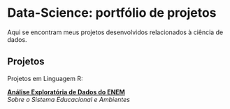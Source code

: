 # Data-Science: portfólio de projetos

Aqui se encontram meus projetos desenvolvidos relacionados à ciência de dados.

## Projetos

Projetos em Linguagem R:

[**Análise Exploratória de Dados do
ENEM**](https://github.com/KenzoBH/Data-Science/blob/main/ENEM/ENEM.md)   
*Sobre o Sistema Educacional e Ambientes*
